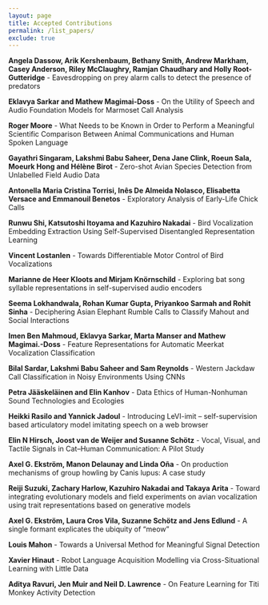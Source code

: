 ```yaml
---
layout: page
title: Accepted Contributions
permalink: /list_papers/
exclude: true
---
```


**Angela Dassow, Arik Kershenbaum, Bethany Smith, Andrew Markham, Casey Anderson, Riley McClaughry, Ramjan Chaudhary and Holly Root-Gutteridge** - Eavesdropping on prey alarm calls to detect the presence of predators

**Eklavya Sarkar and Mathew Magimai-Doss** - On the Utility of Speech and Audio Foundation Models for Marmoset Call Analysis

**Roger Moore** - What Needs to be Known in Order to Perform a Meaningful Scientific Comparison Between Animal Communications and Human Spoken Language

**Gayathri Singaram, Lakshmi Babu Saheer, Dena Jane Clink, Roeun Sala, Moeurk Hong and Hélène Birot** - Zero-shot Avian Species Detection from Unlabelled Field Audio Data	

**Antonella Maria Cristina Torrisi, Inês De Almeida Nolasco, Elisabetta Versace and Emmanouil Benetos** - Exploratory Analysis of Early-Life Chick Calls

**Runwu Shi, Katsutoshi Itoyama and Kazuhiro Nakadai** - Bird Vocalization Embedding Extraction Using Self-Supervised Disentangled Representation Learning

**Vincent Lostanlen** - Towards Differentiable Motor Control of Bird Vocalizations

**Marianne de Heer Kloots and Mirjam Knörnschild** - Exploring bat song syllable representations in self-supervised audio encoders

**Seema Lokhandwala, Rohan Kumar Gupta, Priyankoo Sarmah and Rohit Sinha** - Deciphering Asian Elephant Rumble Calls to Classify Mahout and Social Interactions	

**Imen Ben Mahmoud, Eklavya Sarkar, Marta Manser and Mathew Magimai.-Doss**	 - Feature Representations for Automatic Meerkat Vocalization Classification	

**Bilal Sardar, Lakshmi Babu Saheer and Sam Reynolds** - Western Jackdaw Call Classification in Noisy Environments Using CNNs	

**Petra Jääskeläinen and Elin Kanhov** - Data Ethics of Human-Nonhuman Sound Technologies and Ecologies

**Heikki Rasilo and Yannick Jadoul** - Introducing LeVI-imit – self-supervision based articulatory model imitating speech on a web browser 

**Elin N Hirsch, Joost van de Weijer and Susanne Schötz** - Vocal, Visual, and Tactile Signals in Cat–Human Communication: A Pilot Study

**Axel G. Ekström, Manon Delaunay and Linda Oña** - On production mechanisms of group howling by Canis lupus: A case study 

**Reiji Suzuki, Zachary Harlow, Kazuhiro Nakadai and Takaya Arita**	- Toward integrating evolutionary models and field experiments on avian vocalization using trait representations based on generative models		 

**Axel G. Ekström, Laura Cros Vila, Suzanne Schötz and Jens Edlund** - A single formant explicates the ubiquity of “meow” 

**Louis Mahon** - Towards a Universal Method for Meaningful Signal Detection 

**Xavier Hinaut** - Robot Language Acquisition Modelling via Cross-Situational Learning with Little Data	

**Aditya Ravuri, Jen Muir and Neil D. Lawrence** - On Feature Learning for Titi Monkey Activity Detection 

